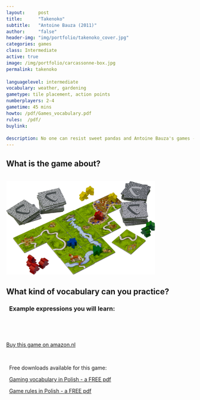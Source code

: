 ```yaml
---
layout:     post
title:      "Takenoko"
subtitle:   "Antoine Bauza (2011)"
author:     "false"
header-img: "img/portfolio/takenoko_cover.jpg"
categories: games 
class: Intermediate
active: true
image: /img/portfolio/carcassonne-box.jpg
permalink: takenoko

languagelevel: intermediate
vocabulary: weather, gardening 
gametype: tile placement, action points
numberplayers: 2-4
gametime: 45 mins
howto: /pdf/Games_vocabulary.pdf
rules: 	/pdf/
buylink:

description: No one can resist sweet pandas and Antoine Bauza's games - this great combination will teach you to talk about <b>the weather and gardening</b> and make you feel like plannting something in your garden or on your balcony immediately after the game. 
---
```


## What is the game about?




 
<br> 

<img src="/img/portfolio/carcassonne-cards.png" alt="alt text" width="400" >

<br>

## What kind of vocabulary can you practice?



<p>

<h3><i class="fa fa-2x fa-commenting fa-fw wow bounceIn text-primary" aria-hidden="true"></i>&nbsp; Example expressions you will learn:</h3>
<br>

<p></p>
<p></p>
<p></p>
<p></p>


</p>

<br>

<p><a href="http://{{page.buylink}}" class="btn btn-outline btn-xl" target="_blank">Buy this game on amazon.nl</a></p>
<br>

<p><i class="fa fa-2x fa-download fa-fw wow bounceIn text-primary" aria-hidden="true"></i>&nbsp; Free downloads available for this game: </p>

<p><i class="fa fa-2x fa-info fa-fw wow bounceIn text-primary" aria-hidden="true"></i>&nbsp; <a href="/pdf/Games_vocabulary.pdf" target="_blank">Gaming vocabulary in Polish - a FREE pdf</a> </p>

<p><i class="fa fa-2x fa-map fa-fw wow bounceIn text-primary" aria-hidden="true"></i>&nbsp; <a href="{{page.rules}}" target="_blank">Game rules in Polish - a FREE pdf</a> </p>







